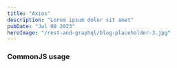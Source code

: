 ```yaml
---
title: "Axios"
description: "Lorem ipsum dolor sit amet"
pubDate: "Jul 08 2023"
heroImage: "/rest-and-graphql/blog-placeholder-3.jpg"
---
```


### CommonJS usage
